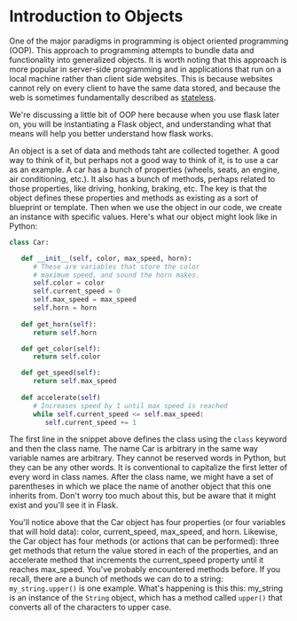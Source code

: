 # Introduction to Objects

One of the major paradigms in programming is object oriented programming (OOP). This approach to programming attempts to bundle data and functionality into generalized objects. It is worth noting that this approach is more popular in server-side programming and in applications that run on a local machine rather than client side websites. This is because websites cannot rely on every client to have the same data stored, and because the web is sometimes fundamentally described as [stateless](https://en.wikipedia.org/wiki/Stateless_protocol). 

We're discussing a little bit of OOP here because when you use flask later on, you will be instantiating a Flask object, and understanding what that means will help you better understand how flask works. 

An object is a set of data and methods taht are collected together. A good way to think of it, but perhaps not a good way to think of it, is to use a car as an example. A car has a bunch of properties (wheels, seats, an engine, air conditioning, etc.). It also has a bunch of methods, perhaps related to those properties, like driving, honking, braking, etc. The key is that the object defines these properties and methods as existing as a sort of blueprint or template. Then when we use the object in our code, we create an instance with specific values. Here's what our object might look like in Python:

```python
class Car:

   def __init__(self, color, max_speed, horn):
      # These are variables that store the color
      # maximum speed, and sound the horn makes.
      self.color = color
      self.current_speed = 0
      self.max_speed = max_speed
      self.horn = horn
   
   def get_horn(self):
      return self.horn

   def get_color(self):
      return self.color

   def get_speed(self):
      return self.max_speed
   
   def accelerate(self)
      # Increases speed by 1 until max speed is reached
      while self.current_speed <= self.max_speed:
         self.current_speed += 1
```

The first line in the snippet above defines the class using the ```class``` keyword and then the class name. The name Car is arbitrary in the same way variable names are arbitrary. They cannot be reserved words in Python, but they can be any other words. It is conventional to capitalize the first letter of every word in class names. After the class name, we might have a set of parentheses in which we place the name of another object that this one inherits from. Don't worry too much about this, but be aware that it might exist and you'll see it in Flask.  

You'll notice above that the Car object has four properties (or four variables that will hold data): color, current_speed, max_speed, and horn. Likewise, the Car object has four methods (or actions that can be performed): three get methods that return the value stored in each of the properties, and an accelerate method that increments the current_speed property until it reaches max_speed. You've probably encountered methods before. If you recall, there are a bunch of methods we can do to a string: ```my_string.upper()``` is one example. What's happening is this this: my_string is an instance of the ```String``` object, which has a method called ```upper()``` that converts all of the characters to upper case. 


